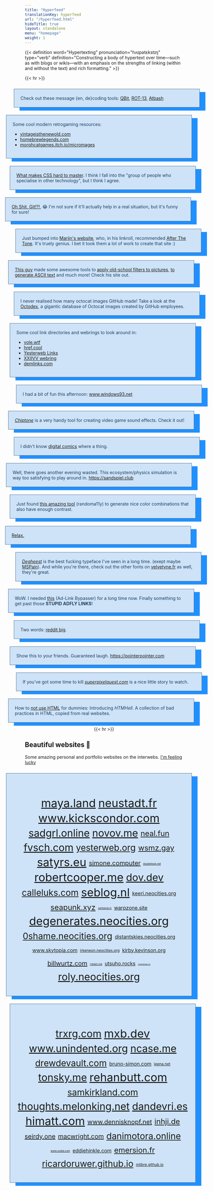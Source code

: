```yaml
---
title: "Hyperfeed"
translationKey: hyperfeed
url: "/hyperfeed.html"
hideTitle: true
layout: standalone
menu: "homepage"
weight: 1
---
```


{{< definition word="Hypertexting" pronunciation="hʌɪpətɛkstɪŋ" type="verb" definition="Constructing a body of hypertext over time—such as with blogs or wikis—with an emphasis on the strengths of linking (within and without the text) and rich formatting." >}}

{{< hr >}}

<!-- I should probably clean this up, but I can't be bothered now -->

<article class="hyperfeed">
    <section class="hyperpost">
        <p>Check out these message {en, de}coding tools: <a href="https://www.qbit.it/lab">QBit</a>, <a href="https://rot13.com">ROT-13</a>, <a href="https://rumkin.com/tools/cipher/atbash/">Atbash</a></p>
    </section>
    <section class="hyperpost">
        <p>Some cool modern retrogaming resources:</p>
        <ul>
            <li><a href="https://www.vintageisthenewold.com">vintageisthenewold.com</a></li>
            <li><a href="https://www.homebrewlegends.com">homebrewlegends.com</a></li>
            <li><a href="https://morphcatgames.itch.io/micromages">morphcatgames.itch.io/micromages</a></li>
        </ul>
    </section>
    <section class="hyperpost">
        <p><a href="https://timseverien.com/posts/2020-12-06-what-makes-css-hard-to-master/">What makes CSS hard to master</a>. I think I fall into the "group of people who specialise in other technology", but I think I agree.</p>
    </section>
    <section class="hyperpost">
        <p><a href="https://ohshitgit.com">Oh Shit, Git!?!</a>, 😂 I'm not sure if it'll actually help in a real situation, but it's funny for sure!</p>
    </section>
    <section class="hyperpost">
        <p>Just bumped into <a href="https://marijn.uk">Marijn's website</a>, who, in his linkroll, recommended <a href="https://afterthetone.com">After The Tone</a>. It's truely genius. I bet it took them a lot of work to create that site :)</p>
    </section>
    <section class="hyperpost">
        <p><a href="http://patorjk.com">This guy</a> made some awesome tools to <a href="http://patorjk.com/old-school-gaming-filters">apply old-school filters to pictures</a>, <a href="http://patorjk.com/software/taag">to generate ASCII text</a> and much more! Check his site out.</p>
    </section>
    <section class="hyperpost">
        <p>I never realised how many octocat images GitHub made! Take a look at the <a class="external" href="https://octodex.github.com">Octodex</a>, a gigantic database of Octocat images created by GitHub employees.</p>
    </section>
    <section class="hyperpost">
        <p>Some cool link directories and webrings to look around in: </p>
        <ul>
            <li><a href="https://vole.wtf">vole.wtf</a></li>
            <li><a href="https://href.cool">href.cool</a></li>
            <li><a href="https://links.yesterweb.org">Yesterweb Links</a></li>
            <li><a href="https://webring.xxiivv.com">XXIIVV webring</a></li>
            <li><a href="https://demlinks.com">demlinks.com</a></li>
        </ul>
    </section>
    <section class="hyperpost">
        <p>I had a bit of fun this afternoon: <a class="external" href="https://www.windows93.net">www.windows93.net</a></p>
    </section>
    <section class="hyperpost">
        <p><dfn><a class="external" href="https://sfbgames.itch.io/chiptone">Chiptone</a></dfn> is a very handy tool for creating video game sound effects. Check it out!</p>
    </section>
    <section class="hyperpost">
        <p>I didn't know <a class="external" href="https://avasdemon.com">digital comics</a> where a thing.</p>
    </section>
    <section class="hyperpost">
        <p>Well, there goes another evening wasted. This ecosystem/physics simulation is way too satisfying to play around in. <a class="external" href="https://sandspiel.club">https://sandspiel.club</a></p>
    </section>
    <section class="hyperpost">
        <p>Just found <a class="external" href="https://randoma11y.com">this amazing tool</a> (randoma11y) to generate nice color combinations that also have enough contrast.</p>
    </section>
    <section class="hyperpost">
        <p><a class="external" href="https://pixelthoughts.co">Relax.</a></p>
    </section>
    <section class="hyperpost">
        <p><dfn><a class="external" href="https://velvetyne.fr/degheest">Degheest</a></dfn> is the best fucking typeface I've seen in a long time. (exept maybe <a href="https://power-stomp.neocities.org">MSPain</a>). And while you're there, check out the other fonts on <a href="https://velvetyne.fr">velvetyne.fr</a> as well, they're great.</p>
    </section>
    <section class="hyperpost">
        <p>WoW. I needed <a class="external" href="https://thebypasser.com">this</a> (Ad-Link Bypasser) for a long time now. Finally something to get past those <strong>STUPID ADFLY LINKS</strong>!</p>
    </section>
    <section class="hyperpost">
        <p>Two words: <a class="external" href="https://anvaka.github.io/map-of-reddit/">reddit big</a>.</p>
    </section>
    <section class="hyperpost">
        <p>Show this to your friends. Guaranteed laugh. <a class="external" href="https://pointerpointer.com">https://pointerpointer.com</a></p>
    </section>
    <section class="hyperpost">
        <p>If you've got some time to kill <dfn><a class="external" href="http://superpixelquest.com">superpixelquest.com</a></dfn> is a nice little story to watch.</p>
    </section>
    <section class="hyperpost">
        <p>How to <a class="external" href="https://www.htmhell.dev">not use HTML</a> for dummies: Introducing <dfn>HTMHell</dfn>. A collection of bad practices in HTML, copied from real websites.</p>
    </section>
    {{< hr >}}
    <section>
        <h2>Beautiful websites 💖</h2>
        <p>Some amazing personal and portfolio websites on the interwebs. <a href="#" onclick="clickRandom()">I'm feeling lucky</a></p>
    </section>
    <section class="hyperpost">
        <h3 hidden>Beautiful websites 💖</h3>
        <ul class="tagcloud">
            <li><a class="external" data-weight="9" href="https://maya.land">maya.land</a></li>
            <li><a class="external" data-weight="9" href="https://neustadt.fr">neustadt.fr</a></li>
            <li><a class="external" data-weight="9" href="https://www.kickscondor.com">www.kickscondor.com</a></li>
            <li><a class="external" data-weight="8" href="https://sadgrl.online">sadgrl.online</a></li>
            <li><a class="external" data-weight="8" href="https://novov.me">novov.me</a></li>
            <li><a class="external" data-weight="6" href="https://neal.fun">neal.fun</a></li>
            <li><a class="external" data-weight="8" href="https://fvsch.com/">fvsch.com</a></li>
            <li><a class="external" data-weight="7" href="https://yesterweb.org">yesterweb.org</a></li>
            <li><a class="external" data-weight="6" href="https://wsmz.gay">wsmz.gay</a></li>
            <li><a class="external" data-weight="9" href="https://satyrs.eu">satyrs.eu</a></li>
            <li><a class="external" data-weight="5" href="https://simone.computer">simone.computer</a></li>
            <li><a class="external" data-weight="2" href="https://doubleloop.net">doubleloop.net</a></li>
            <li><a class="external" data-weight="9" href="https://robertcooper.me">robertcooper.me</a></li>
            <li><a class="external" data-weight="8" href="https://dov.dev">dov.dev</a></li>
            <li><a class="external" data-weight="7" href="https://www.calleluks.com">calleluks.com</a></li>
            <li><a class="external" data-weight="9" href="https://seblog.nl">seblog.nl</a></li>
            <li><a class="external" data-weight="4" href="https://keeri.neocities.org">keeri.neocities.org</a></li>
            <li><a class="external" data-weight="6" href="https://seapunk.xyz">seapunk.xyz</a></li>
            <li><a class="external" data-weight="2" href="https://sentamal.in">sentamal.in</a></li>
            <li><a class="external" data-weight="4" href="https://warpzone.site">warpzone.site</a></li>
            <li><a class="external" data-weight="9" href="https://degenerates.neocities.org">degenerates.neocities.org</a></li>
            <li><a class="external" data-weight="7" href="https://0shame.neocities.org">0shame.neocities.org</a></li>
            <li><a class="external" data-weight="4" href="https://distantskies.neocities.org">distantskies.neocities.org</a></li>
            <li><a class="external" data-weight="4" href="https://www.skytopia.com">www.skytopia.com</a></li>
            <li><a class="external" data-weight="3" href="https://irkeneon.neocities.org">irkeneon.neocities.org</a></li>
            <li><a class="external" data-weight="4" href="https://kirby.kevinson.org">kirby.kevinson.org</a></li>
            <li><a class="external" data-weight="5" href="https://billwurtz.com">billwurtz.com</a></li>
            <li><a class="external" data-weight="2" href="https://rvklein.me">rvklein.me</a></li>
            <li><a class="external" data-weight="4" href="https://utsuho.rocks">utsuho.rocks</a></li>
            <li><a class="external" data-weight="1" href="https://richardbettridge.com">richardbettridge.com</a></li>
            <li><a class="external" data-weight="8" href="https://roly.neocities.org">roly.neocities.org</a></li>
        </ul>
    </section>
    <section class="hyperpost">
        <h3 hidden>Other personal websites</h3>
        <ul class="tagcloud">
            <li><a class="external" data-weight="8" href="https://trxrg.com">trxrg.com</a></li>
            <li><a class="external" data-weight="9" href="https://mxb.dev">mxb.dev</a></li>
            <li><a class="external" data-weight="8" href="https://www.unindented.org">www.unindented.org</a></li>
            <li><a class="external" data-weight="8" href="https://ncase.me">ncase.me</a></li>
            <li><a class="external" data-weight="7" href="https://drewdevault.com">drewdevault.com</a></li>
            <li><a class="external" data-weight="4" href="https://bruno-simon.com">bruno-simon.com</a></li>
            <li><a class="external" data-weight="3" href="https://jeena.net">jeena.net</a></li>
            <li><a class="external" data-weight="8" href="https://tonsky.me">tonsky.me</a></li>
            <li><a class="external" data-weight="9" href="https://rehanbutt.com">rehanbutt.com</a></li>
            <li><a class="external" data-weight="7" href="https://samkirkland.com">samkirkland.com</a></li>
            <li><a class="external" data-weight="8" href="https://thoughts.melonking.net">thoughts.melonking.net</a></li>
            <li><a class="external" data-weight="8" href="https://www.dandevri.es">dandevri.es</a></li>
            <li><a class="external" data-weight="9" href="https://himatt.com">himatt.com</a></li>
            <li><a class="external" data-weight="5" href="http://www.dennisknopf.net">www.dennisknopf.net</a></li>
            <li><a class="external" data-weight="6" href="https://inhji.de">inhji.de</a></li>
            <li><a class="external" data-weight="5" href="https://seirdy.one">seirdy.one</a></li>
            <li><a class="external" data-weight="5" href="https://macwright.com">macwright.com</a></li>
            <li><a class="external" data-weight="7" href="https://danimotora.online">danimotora.online</a></li>
            <li><a class="external" data-weight="2" href="https://www.yodiw.com">www.yodiw.com</a></li>
            <li><a class="external" data-weight="4" href="https://eddiehinkle.com">eddiehinkle.com</a></li>
            <li><a class="external" data-weight="6" href="https://emersion.fr">emersion.fr</a></li>
            <li><a class="external" data-weight="7" href="https://ricardoruwer.github.io">ricardoruwer.github.io</a></li>
            <li><a class="external" data-weight="3" href="https://mlibre.github.io">mlibre.github.io</a></li>
        </ul>
    </section>
</article>

<style>
    .tagcloud {
        padding-left: 0;
        list-style: none;
        display: flex;
        flex-wrap: wrap;
        justify-content: center;
        align-items: center;
        padding-top: 2.5rem;
        line-height: 2.5rem;
    }

    .tagcloud a[data-weight="1"] {
        --size: 1;
    }
    .tagcloud a[data-weight="2"] {
        --size: 2;
    }
    .tagcloud a[data-weight="3"] {
        --size: 3;
    }
    .tagcloud a[data-weight="4"] {
        --size: 4;
    }
    .tagcloud a[data-weight="5"] {
        --size: 5;
    }
    .tagcloud a[data-weight="6"] {
        --size: 6;
    }
    .tagcloud a[data-weight="7"] {
        --size: 7;
    }
    .tagcloud a[data-weight="8"] {
        --size: 8;
    }
    .tagcloud a[data-weight="9"] {
        --size: 9;
    }

    .tagcloud a {
        --size: attr(data-weight number, 2);
        font-size: 1.5rem;
        margin: 0.125rem 0.25rem;
        font-size: calc(var(--size) * 0.25rem);
    }

    @media (min-width: 768px) {
        .hyperfeed {
            display: flex;
            flex-direction: column;
            align-items: center;
        }

        .hyperpost {
            min-width: 550px;
        }

        .hyperfeed .hyperpost:nth-child(10n) {
            margin-left: -18px;
        }
        .hyperfeed .hyperpost:nth-child(10n + 1) {
            margin-left: 18px;
        }
        .hyperfeed .hyperpost:nth-child(10n + 2) {
            margin-left: -32px;
        }
        .hyperfeed .hyperpost:nth-child(10n + 3) {
            margin-left: -8px;
        }
        .hyperfeed .hyperpost:nth-child(10n + 4) {
            margin-left: -38px;
        }
        .hyperfeed .hyperpost:nth-child(10n + 5) {
            margin-left: 28px;
        }
        .hyperfeed .hyperpost:nth-child(10n + 6) {
            margin-left: -18px;
        }
        .hyperfeed .hyperpost:nth-child(10n + 7) {
            margin-left: 18px;
        }
        .hyperfeed .hyperpost:nth-child(10n + 8) {
            margin-left: -8px;
        }
        .hyperfeed .hyperpost:nth-child(10n + 9) {
            margin-left: 32px;
        }
    }
    .hyperpost {
        background: #cee3f8;
        padding: 1.25rem;
        margin-top: 0.75rem;
        margin-bottom: 0.75rem;
        border: 1px solid #456d95;
        font-family: var(--font-sans);
        box-shadow: 18px 10px 0 0 #2190ff;
        margin-inline: 0;
    }
    .hyperpost p {
        margin: 0;
        color: #193c5f;
    }
    @media (prefers-color-scheme: dark) {
        .hyperpost {
            background-color: #456d95;
            border-color: #173450;
            box-shadow: 18px 10px 0 0 #cee3f8;
        }
        .hyperpost p {
            color: #cde6ff;
        }
    }
</style>
<script>
    function clickRandom() {
        let links = document.getElementsByClassName("external");
        let randomIndex = ~~(Math.random() * links.length);

        links[randomIndex].click();
    }
</script>
